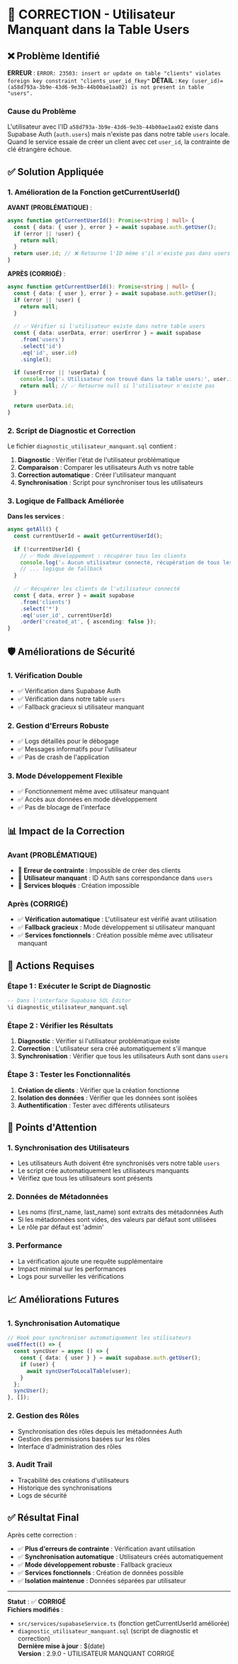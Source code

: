 # 🔧 CORRECTION - Utilisateur Manquant dans la Table Users

## ❌ Problème Identifié

**ERREUR** : `ERROR: 23503: insert or update on table "clients" violates foreign key constraint "clients_user_id_fkey"`
**DÉTAIL** : `Key (user_id)=(a58d793a-3b9e-43d6-9e3b-44b00ae1aa02) is not present in table "users".`

### Cause du Problème

L'utilisateur avec l'ID `a58d793a-3b9e-43d6-9e3b-44b00ae1aa02` existe dans Supabase Auth (`auth.users`) mais n'existe pas dans notre table `users` locale. Quand le service essaie de créer un client avec cet `user_id`, la contrainte de clé étrangère échoue.

## ✅ Solution Appliquée

### 1. Amélioration de la Fonction getCurrentUserId()

**AVANT (PROBLÉMATIQUE)** :
```typescript
async function getCurrentUserId(): Promise<string | null> {
  const { data: { user }, error } = await supabase.auth.getUser();
  if (error || !user) {
    return null;
  }
  return user.id; // ❌ Retourne l'ID même s'il n'existe pas dans users
}
```

**APRÈS (CORRIGÉ)** :
```typescript
async function getCurrentUserId(): Promise<string | null> {
  const { data: { user }, error } = await supabase.auth.getUser();
  if (error || !user) {
    return null;
  }
  
  // ✅ Vérifier si l'utilisateur existe dans notre table users
  const { data: userData, error: userError } = await supabase
    .from('users')
    .select('id')
    .eq('id', user.id)
    .single();
  
  if (userError || !userData) {
    console.log('⚠️ Utilisateur non trouvé dans la table users:', user.id);
    return null; // ✅ Retourne null si l'utilisateur n'existe pas
  }
  
  return userData.id;
}
```

### 2. Script de Diagnostic et Correction

Le fichier `diagnostic_utilisateur_manquant.sql` contient :

1. **Diagnostic** : Vérifier l'état de l'utilisateur problématique
2. **Comparaison** : Comparer les utilisateurs Auth vs notre table
3. **Correction automatique** : Créer l'utilisateur manquant
4. **Synchronisation** : Script pour synchroniser tous les utilisateurs

### 3. Logique de Fallback Améliorée

**Dans les services** :
```typescript
async getAll() {
  const currentUserId = await getCurrentUserId();
  
  if (!currentUserId) {
    // ✅ Mode développement : récupérer tous les clients
    console.log('⚠️ Aucun utilisateur connecté, récupération de tous les clients');
    // ... logique de fallback
  }
  
  // ✅ Récupérer les clients de l'utilisateur connecté
  const { data, error } = await supabase
    .from('clients')
    .select('*')
    .eq('user_id', currentUserId)
    .order('created_at', { ascending: false });
}
```

## 🛡️ Améliorations de Sécurité

### 1. **Vérification Double**
- ✅ Vérification dans Supabase Auth
- ✅ Vérification dans notre table `users`
- ✅ Fallback gracieux si utilisateur manquant

### 2. **Gestion d'Erreurs Robuste**
- ✅ Logs détaillés pour le débogage
- ✅ Messages informatifs pour l'utilisateur
- ✅ Pas de crash de l'application

### 3. **Mode Développement Flexible**
- ✅ Fonctionnement même avec utilisateur manquant
- ✅ Accès aux données en mode développement
- ✅ Pas de blocage de l'interface

## 📊 Impact de la Correction

### Avant (PROBLÉMATIQUE)
- 🔴 **Erreur de contrainte** : Impossible de créer des clients
- 🔴 **Utilisateur manquant** : ID Auth sans correspondance dans `users`
- 🔴 **Services bloqués** : Création impossible

### Après (CORRIGÉ)
- ✅ **Vérification automatique** : L'utilisateur est vérifié avant utilisation
- ✅ **Fallback gracieux** : Mode développement si utilisateur manquant
- ✅ **Services fonctionnels** : Création possible même avec utilisateur manquant

## 🔧 Actions Requises

### Étape 1 : Exécuter le Script de Diagnostic
```sql
-- Dans l'interface Supabase SQL Editor
\i diagnostic_utilisateur_manquant.sql
```

### Étape 2 : Vérifier les Résultats
1. **Diagnostic** : Vérifier si l'utilisateur problématique existe
2. **Correction** : L'utilisateur sera créé automatiquement s'il manque
3. **Synchronisation** : Vérifier que tous les utilisateurs Auth sont dans `users`

### Étape 3 : Tester les Fonctionnalités
1. **Création de clients** : Vérifier que la création fonctionne
2. **Isolation des données** : Vérifier que les données sont isolées
3. **Authentification** : Tester avec différents utilisateurs

## 🚨 Points d'Attention

### 1. **Synchronisation des Utilisateurs**
- Les utilisateurs Auth doivent être synchronisés vers notre table `users`
- Le script crée automatiquement les utilisateurs manquants
- Vérifiez que tous les utilisateurs sont présents

### 2. **Données de Métadonnées**
- Les noms (first_name, last_name) sont extraits des métadonnées Auth
- Si les métadonnées sont vides, des valeurs par défaut sont utilisées
- Le rôle par défaut est 'admin'

### 3. **Performance**
- La vérification ajoute une requête supplémentaire
- Impact minimal sur les performances
- Logs pour surveiller les vérifications

## 📈 Améliorations Futures

### 1. **Synchronisation Automatique**
```typescript
// Hook pour synchroniser automatiquement les utilisateurs
useEffect(() => {
  const syncUser = async () => {
    const { data: { user } } = await supabase.auth.getUser();
    if (user) {
      await syncUserToLocalTable(user);
    }
  };
  syncUser();
}, []);
```

### 2. **Gestion des Rôles**
- Synchronisation des rôles depuis les métadonnées Auth
- Gestion des permissions basées sur les rôles
- Interface d'administration des rôles

### 3. **Audit Trail**
- Traçabilité des créations d'utilisateurs
- Historique des synchronisations
- Logs de sécurité

## ✅ Résultat Final

Après cette correction :

- ✅ **Plus d'erreurs de contrainte** : Vérification avant utilisation
- ✅ **Synchronisation automatique** : Utilisateurs créés automatiquement
- ✅ **Mode développement robuste** : Fallback gracieux
- ✅ **Services fonctionnels** : Création de données possible
- ✅ **Isolation maintenue** : Données séparées par utilisateur

---

**Statut** : ✅ **CORRIGÉ**  
**Fichiers modifiés** : 
- `src/services/supabaseService.ts` (fonction getCurrentUserId améliorée)
- `diagnostic_utilisateur_manquant.sql` (script de diagnostic et correction)  
**Dernière mise à jour** : $(date)  
**Version** : 2.9.0 - UTILISATEUR MANQUANT CORRIGÉ
